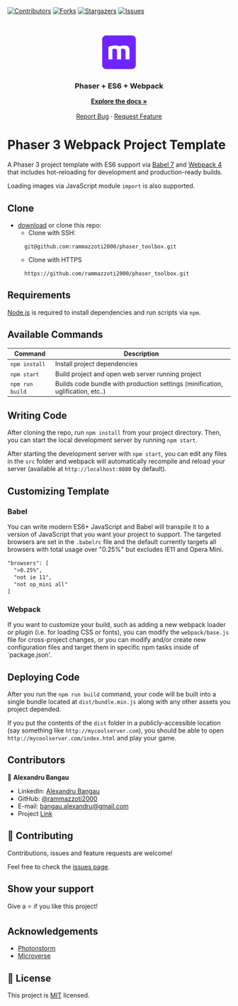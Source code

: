 <!--
*** Thanks for checking out this README Template. If you have a suggestion that would
*** make this better, please fork the repo and create a pull request or simply open
*** an issue with the tag "enhancement".
*** Thanks again! Now go create something AMAZING! :D
-->

<!-- PROJECT SHIELDS -->
<!--
*** I'm using markdown "reference style" links for readability.
*** Reference links are enclosed in brackets [ ] instead of parentheses ( ).
*** See the bottom of this document for the declaration of the reference variables
*** for contributors-url, forks-url, etc. This is an optional, concise syntax you may use.
*** https://www.markdownguide.org/basic-syntax/#reference-style-links
-->
[![Contributors][contributors-shield]][contributors-url]
[![Forks][forks-shield]][forks-url]
[![Stargazers][stars-shield]][stars-url]
[![Issues][issues-shield]][issues-url]

<!-- PROJECT LOGO -->
<br />
<p align="center">
  <a href="https://github.com/rammazzoti2000/phaser_toolbox">
    <img src="assets/microverse.png" alt="Logo" width="80" height="80">
  </a>

  <h3 align="center">Phaser + ES6 + Webpack</h3>

  <p align="center">
    <a href="https://github.com/rammazzoti2000/phaser_toolbox"><strong>Explore the docs »</strong></a>
    <br />
    <br />
    <a href="https://github.com/rammazzoti2000/phaser_toolbox/issues">Report Bug</a>
    ·
    <a href="https://github.com/rammazzoti2000/phaser_toolbox/issues">Request Feature</a>
  </p>
</p>

# Phaser 3 Webpack Project Template

A Phaser 3 project template with ES6 support via [Babel 7](https://babeljs.io/) and [Webpack 4](https://webpack.js.org/)
that includes hot-reloading for development and production-ready builds.

Loading images via JavaScript module `import` is also supported.

## Clone
* [download](https://github.com/rammazzoti2000/phaser_toolbox/archive/development.zip) or clone this repo:
  - Clone with SSH:
  ```
    git@github.com:rammazzoti2000/phaser_toolbox.git
  ```
  - Clone with HTTPS
  ```
    https://github.com/rammazzoti2000/phaser_toolbox.git

## Requirements

[Node.js](https://nodejs.org) is required to install dependencies and run scripts via `npm`.

## Available Commands

| Command | Description |
|---------|-------------|
| `npm install` | Install project dependencies |
| `npm start` | Build project and open web server running project |
| `npm run build` | Builds code bundle with production settings (minification, uglification, etc..) |

## Writing Code

After cloning the repo, run `npm install` from your project directory. Then, you can start the local development
server by running `npm start`.


After starting the development server with `npm start`, you can edit any files in the `src` folder
and webpack will automatically recompile and reload your server (available at `http://localhost:8080`
by default).

## Customizing Template

### Babel
You can write modern ES6+ JavaScript and Babel will transpile it to a version of JavaScript that you
want your project to support. The targeted browsers are set in the `.babelrc` file and the default currently
targets all browsers with total usage over "0.25%" but excludes IE11 and Opera Mini.

  ```
  "browsers": [
    ">0.25%",
    "not ie 11",
    "not op_mini all"
  ]
  ```

### Webpack
If you want to customize your build, such as adding a new webpack loader or plugin (i.e. for loading CSS or fonts), you can
modify the `webpack/base.js` file for cross-project changes, or you can modify and/or create
new configuration files and target them in specific npm tasks inside of `package.json'.

## Deploying Code
After you run the `npm run build` command, your code will be built into a single bundle located at
`dist/bundle.min.js` along with any other assets you project depended.

If you put the contents of the `dist` folder in a publicly-accessible location (say something like `http://mycoolserver.com`),
you should be able to open `http://mycoolserver.com/index.html` and play your game.

<!-- CONTACT -->
## Contributors

👤 **Alexandru Bangau**

- LinkedIn: [Alexandru Bangau](https://www.linkedin.com/in/alexandru-bangau/)
- GitHub: [@rammazzoti2000](https://github.com/rammazzoti2000)
- E-mail: bangau.alexandru@gmail.com
- Project [Link](https://github.com/rammazzoti2000/phaser_toolbox/)

## :handshake: Contributing

Contributions, issues and feature requests are welcome!

Feel free to check the [issues page](https://github.com/rammazzoti2000/phaser_toolbox/issues).

## Show your support

Give a :star: if you like this project!


<!-- ACKNOWLEDGEMENTS -->
## Acknowledgements
* [Photonstorm](https://github.com/photonstorm/phaser3-project-template)
* [Microverse](https://www.microverse.org/)


<!-- MARKDOWN LINKS & IMAGES -->
<!-- https://www.markdownguide.org/basic-syntax/#reference-style-links -->
[contributors-shield]: https://img.shields.io/github/contributors/rammazzoti2000/phaser_toolbox.svg?style=flat-square
[contributors-url]: https://github.com/rammazzoti2000/phaser_toolbox/graphs/contributors
[forks-shield]: https://img.shields.io/github/forks/rammazzoti2000/phaser_toolbox.svg?style=flat-square
[forks-url]: https://github.com/rammazzoti2000/phaser_toolbox/network/members
[stars-shield]: https://img.shields.io/github/stars/rammazzoti2000/phaser_toolbox.svg?style=flat-square
[stars-url]: https://github.com/rammazzoti2000/phaser_toolbox/stargazers
[issues-shield]: https://img.shields.io/github/issues/rammazzoti2000/phaser_toolbox.svg?style=flat-square
[issues-url]: https://github.com/rammazzoti2000/phaser_toolbox/issues

## 📝 License

This project is [MIT](https://opensource.org/licenses/MIT) licensed.
